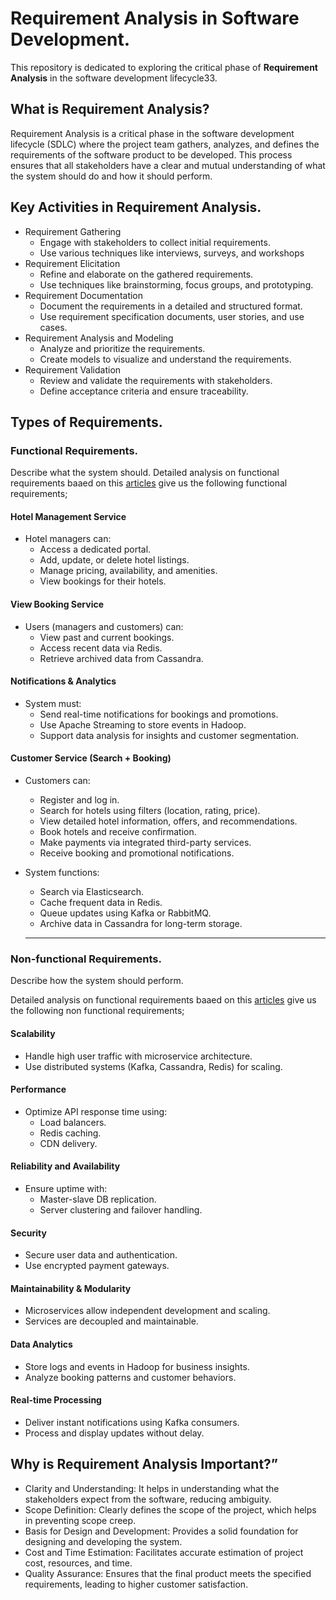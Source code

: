 # Requirement Analysis in Software Development.
This repository is dedicated to exploring the critical phase of **Requirement Analysis** in the software development lifecycle33.

## What is Requirement Analysis?
Requirement Analysis is a critical phase in the software development lifecycle (SDLC) where the project team gathers, analyzes, and defines the requirements of the software product to be developed. This process ensures that all stakeholders have a clear and mutual understanding of what the system should do and how it should perform.

## Key Activities in Requirement Analysis.
- Requirement Gathering
  - Engage with stakeholders to collect initial requirements.
  - Use various techniques like interviews, surveys, and workshops
- Requirement Elicitation
  - Refine and elaborate on the gathered requirements.
  - Use techniques like brainstorming, focus groups, and prototyping.
- Requirement Documentation
  - Document the requirements in a detailed and structured format.
  - Use requirement specification documents, user stories, and use cases.
- Requirement Analysis and Modeling
  - Analyze and prioritize the requirements.
  - Create models to visualize and understand the requirements.
- Requirement Validation
  - Review and validate the requirements with stakeholders.
  - Define acceptance criteria and ensure traceability.

## Types of Requirements.
### Functional Requirements.
Describe what the system should.
Detailed analysis on functional requirements baaed on this [articles](https://medium.com/nerd-for-tech/system-design-architecture-for-hotel-booking-apps-like-airbnb-oyo-6efb4f4dddd7) give us the following functional requirements;

#### Hotel Management Service
- Hotel managers can:
  - Access a dedicated portal.
  - Add, update, or delete hotel listings.
  - Manage pricing, availability, and amenities.
  - View bookings for their hotels.
    
#### View Booking Service
- Users (managers and customers) can:
  - View past and current bookings.
  - Access recent data via Redis.
  - Retrieve archived data from Cassandra.

#### Notifications & Analytics
- System must:
  - Send real-time notifications for bookings and promotions.
  - Use Apache Streaming to store events in Hadoop.
  - Support data analysis for insights and customer segmentation.

#### Customer Service (Search + Booking)
- Customers can:
  - Register and log in.
  - Search for hotels using filters (location, rating, price).
  - View detailed hotel information, offers, and recommendations.
  - Book hotels and receive confirmation.
  - Make payments via integrated third-party services.
  - Receive booking and promotional notifications.

- System functions:
  - Search via Elasticsearch.
  - Cache frequent data in Redis.
  - Queue updates using Kafka or RabbitMQ.
  - Archive data in Cassandra for long-term storage.
  ---

### Non-functional Requirements.
Describe how the system should perform.

Detailed analysis on functional requirements baaed on this [articles](https://medium.com/nerd-for-tech/system-design-architecture-for-hotel-booking-apps-like-airbnb-oyo-6efb4f4dddd7) give us the following non functional requirements;
#### Scalability
- Handle high user traffic with microservice architecture.
- Use distributed systems (Kafka, Cassandra, Redis) for scaling.
#### Performance
- Optimize API response time using:
  - Load balancers.
  - Redis caching.
  - CDN delivery.
#### Reliability and Availability
- Ensure uptime with:
  - Master-slave DB replication.
  - Server clustering and failover handling.
#### Security
- Secure user data and authentication.
- Use encrypted payment gateways.
#### Maintainability & Modularity
- Microservices allow independent development and scaling.
- Services are decoupled and maintainable.
#### Data Analytics
- Store logs and events in Hadoop for business insights.
- Analyze booking patterns and customer behaviors.
#### Real-time Processing
- Deliver instant notifications using Kafka consumers.
- Process and display updates without delay.

## Why is Requirement Analysis Important?”
- Clarity and Understanding: It helps in understanding what the stakeholders expect from the software, reducing ambiguity.
- Scope Definition: Clearly defines the scope of the project, which helps in preventing scope creep.
- Basis for Design and Development: Provides a solid foundation for designing and developing the system.
- Cost and Time Estimation: Facilitates accurate estimation of project cost, resources, and time.
- Quality Assurance: Ensures that the final product meets the specified requirements, leading to higher customer satisfaction.




